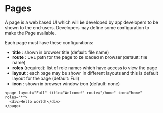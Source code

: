 # Pages
A page is a web based UI which will be developed by app developers to be shown to the end-users. Developers may define some configuration to make the Page available.

Each page must have these configurations:
* **title** : shown in browser title (default: file name)
* **route** : URL path for the page to be loaded in browser (default: file name)
* **roles** (required): list of role names which have access to view the page 
* **layout** : each page may be shown in different layouts and this is default layout for the page (default: Full)
* **icon** : shown in browser window icon (default: none)

```
<page layout="Full" title="Welcome!" route="/home" icon="home" roles="*">
  <div>Hello world!</div>
</page>
```